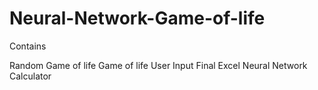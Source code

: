 # Neural-Network-Game-of-life

Contains

Random Game of life
Game of life User Input
Final Excel Neural Network Calculator
